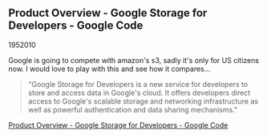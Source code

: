 <article><h1>Product Overview - Google Storage for Developers - Google Code</h1><time><span class="day">19</span><span class="month">5</span><span class="year">2010</span></time><p>Google is going to compete with amazon's s3, sadly it's only for US citizens now. I would love to play with this and see how it compares...</p><blockquote><p>"Google Storage for Developers is a new service for developers to store and access data in Google's cloud. It offers developers direct access to Google's scalable storage and networking infrastructure as well as powerful authentication and data sharing mechanisms."</p></blockquote><p><a href="http://code.google.com/apis/storage/docs/overview.html">Product Overview - Google Storage for Developers - Google Code</a></p></article>